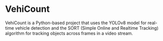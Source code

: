 # VehiCount
VehiCount is a Python-based project that uses the YOLOv8 model for real-time vehicle detection and the SORT (Simple Online and Realtime Tracking) algorithm for tracking objects across frames in a video stream.
